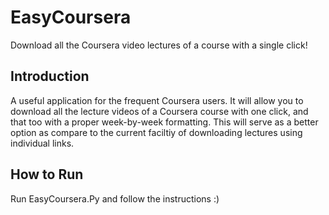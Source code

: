 # EasyCoursera
Download all the Coursera video lectures of a course with a single click!

## Introduction
A useful application for the frequent Coursera users.
It will allow you to download all the lecture videos of a Coursera course with one click, and that too with a proper week-by-week formatting.
This will serve as a better option as compare to the current faciltiy of downloading lectures using individual links.

## How to Run
Run EasyCoursera.Py and follow the instructions :)



